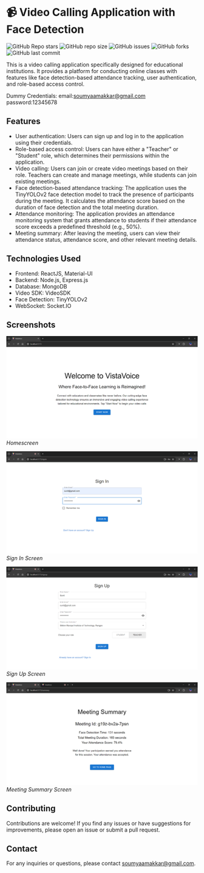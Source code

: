 # 📹 Video Calling Application with Face Detection


![GitHub Repo stars](https://img.shields.io/github/stars/sleepy-coder-101/video-call?logo=Apache%20Spark&style=for-the-badge) ![GitHub repo size](https://img.shields.io/github/repo-size/sleepy-coder-101/video-call?logo=Files&style=for-the-badge) ![GitHub issues](https://img.shields.io/github/issues/sleepy-coder-101/video-call?logo=github&style=for-the-badge) ![GitHub forks](https://img.shields.io/github/forks/sleepy-coder-101/video-call?logo=forgejo&style=for-the-badge) ![GitHub last commit](https://img.shields.io/github/last-commit/sleepy-coder-101/video-call?logo=GitHub&style=for-the-badge)

This is a video calling application specifically designed for educational institutions. It provides a platform for conducting online classes with features like face detection-based attendance tracking, user authentication, and role-based access control.

Dummy Credentials:
email:soumyaamakkar@gmail.com
password:12345678

## Features

- User authentication: Users can sign up and log in to the application using their credentials.
- Role-based access control: Users can have either a "Teacher" or "Student" role, which determines their permissions within the application.
- Video calling: Users can join or create video meetings based on their role. Teachers can create and manage meetings, while students can join existing meetings.
- Face detection-based attendance tracking: The application uses the TinyYOLOv2 face detection model to track the presence of participants during the meeting. It calculates the attendance score based on the duration of face detection and the total meeting duration.
- Attendance monitoring: The application provides an attendance monitoring system that grants attendance to students if their attendance score exceeds a predefined threshold (e.g., 50%).
- Meeting summary: After leaving the meeting, users can view their attendance status, attendance score, and other relevant meeting details.

## Technologies Used

- Frontend: ReactJS, Material-UI
- Backend: Node.js, Express.js
- Database: MongoDB
- Video SDK: VideoSDK
- Face Detection: TinyYOLOv2
- WebSocket: Socket.IO

## Screenshots

![Homescreen](images/Homescreen.png)
_Homescreen_

![Sign In Screen](images/Sign%20In%20Filled.png)
_Sign In Screen_

![Sign Up Screen](images/Sign%20Up%20Filled.png)
_Sign Up Screen_

![Meeting Summary Screen](images/Meeting%20Summary%20user%201.png)
_Meeting Summary Screen_

## Contributing

Contributions are welcome! If you find any issues or have suggestions for improvements, please open an issue or submit a pull request.

## Contact

For any inquiries or questions, please contact [soumyaamakkar@gmail.com](mailto:soumyaamakkar@gmail.com).
